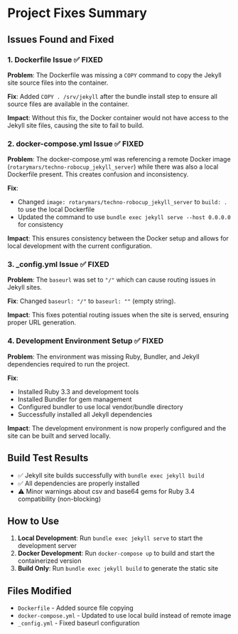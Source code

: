 # Project Fixes Summary

## Issues Found and Fixed

### 1. **Dockerfile Issue** ✅ FIXED
**Problem**: The Dockerfile was missing a `COPY` command to copy the Jekyll site source files into the container.

**Fix**: Added `COPY . /srv/jekyll` after the bundle install step to ensure all source files are available in the container.

**Impact**: Without this fix, the Docker container would not have access to the Jekyll site files, causing the site to fail to build.

### 2. **docker-compose.yml Issue** ✅ FIXED
**Problem**: The docker-compose.yml was referencing a remote Docker image (`rotarymars/techno-robocup_jekyll_server`) while there was also a local Dockerfile present. This creates confusion and inconsistency.

**Fix**: 
- Changed `image: rotarymars/techno-robocup_jekyll_server` to `build: .` to use the local Dockerfile
- Updated the command to use `bundle exec jekyll serve --host 0.0.0.0` for consistency

**Impact**: This ensures consistency between the Docker setup and allows for local development with the current configuration.

### 3. **_config.yml Issue** ✅ FIXED
**Problem**: The `baseurl` was set to `"/"` which can cause routing issues in Jekyll sites.

**Fix**: Changed `baseurl: "/"` to `baseurl: ""` (empty string).

**Impact**: This fixes potential routing issues when the site is served, ensuring proper URL generation.

### 4. **Development Environment Setup** ✅ FIXED
**Problem**: The environment was missing Ruby, Bundler, and Jekyll dependencies required to run the project.

**Fix**: 
- Installed Ruby 3.3 and development tools
- Installed Bundler for gem management
- Configured bundler to use local vendor/bundle directory
- Successfully installed all Jekyll dependencies

**Impact**: The development environment is now properly configured and the site can be built and served locally.

## Build Test Results
- ✅ Jekyll site builds successfully with `bundle exec jekyll build`
- ✅ All dependencies are properly installed
- ⚠️ Minor warnings about csv and base64 gems for Ruby 3.4 compatibility (non-blocking)

## How to Use
1. **Local Development**: Run `bundle exec jekyll serve` to start the development server
2. **Docker Development**: Run `docker-compose up` to build and start the containerized version
3. **Build Only**: Run `bundle exec jekyll build` to generate the static site

## Files Modified
- `Dockerfile` - Added source file copying
- `docker-compose.yml` - Updated to use local build instead of remote image
- `_config.yml` - Fixed baseurl configuration